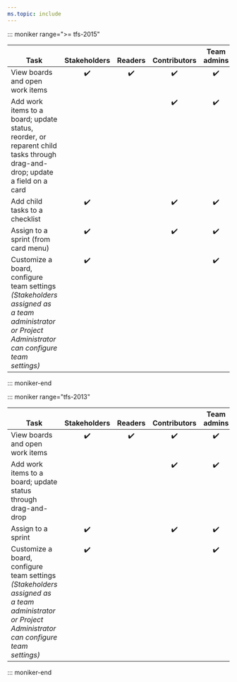 ```yaml
---
ms.topic: include
---
```


::: moniker range=">= tfs-2015"


<table>
<tr valign="bottom">
<th width="41%">Task</th>
<th width="15%">Stakeholders</th>
<th width="12%">Readers</th>
<th width="15%">Contributors</th>
<th width="17%">Team admins</th>
</tr>
</tr>
<tbody valign="top" align="center">
<tr>
<td align="left">View boards and open work items</td>
<td>✔️</td>
<td>✔️</td>
<td>✔️</td>
<td>✔️</td>
</tr>
<tr>
<td align="left">Add work items to a board; update status, reorder, or reparent child tasks through drag-and-drop; update a field on a card</td>
<td></td>
<td></td>
<td>✔️</td>
<td>✔️</td>
</tr>
<tr>
<td align="left">Add child tasks to a checklist</td>
<td>✔️</td>
<td>  </td>
<td>✔️</td>
<td>✔️</td>
</tr>
<tr>
<td align="left">Assign to a sprint (from card menu)
</td>
<td>✔️</td>
<td> </td>
<td>✔️</td>
<td>✔️</td>
</tr>
<tr>
<td align="left">Customize a board, configure team settings<br/><em>(Stakeholders assigned as a team administrator or Project Administrator can configure team settings)</em></td>
<td>✔️</td>
<td> </td>
<td> </td>
<td>✔️</td>
</tr>
</tbody>
</table>

::: moniker-end    



::: moniker range="tfs-2013"


<table>
<tr valign="bottom">
<th width="41%">Task</th>
<th width="15%">Stakeholders</th>
<th width="12%">Readers</th>
<th width="15%">Contributors</th>
<th width="17%">Team admins</th>
</tr>
</tr>
<tbody valign="top" align="center">
<tr>
<td align="left">View boards and open work items</td>
<td>✔️</td>
<td>✔️</td>
<td>✔️</td>
<td>✔️</td>
</tr>
<tr>
<td align="left">Add work items to a board; update status through drag-and-drop</td>
<td></td>
<td></td>
<td>✔️</td>
<td>✔️</td>
</tr>
<tr>
<td align="left">Assign to a sprint 
</td>
<td>✔️</td>
<td> </td>
<td>✔️</td>
<td>✔️</td>
</tr>
<tr>
<td align="left">Customize a board, configure team settings<br/><em>(Stakeholders assigned as a team administrator or Project Administrator can configure team settings)</em></td>
<td>✔️</td>
<td> </td>
<td> </td>
<td>✔️</td>
</tr>
</tbody>
</table>

::: moniker-end    



